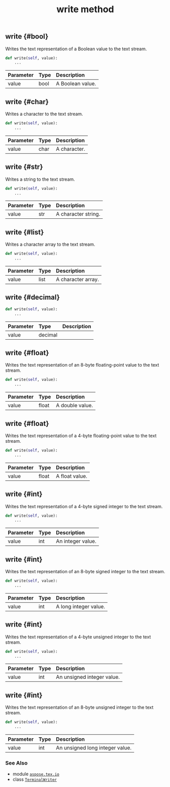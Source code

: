 ﻿---
title: write method
second_title: Aspose.TeX for Python via .NET API References
description: 
type: docs
weight: 40
url: /python-net/aspose.tex.io/terminalwriter/write/
is_root: false
---

## write {#bool}

Writes the text representation of a Boolean value to the text stream.



```python
def write(self, value):
    ...
```


| Parameter | Type | Description |
| :- | :- | :- |
| value | bool | A Boolean value. |


## write {#char}

Writes a character to the text stream.



```python
def write(self, value):
    ...
```


| Parameter | Type | Description |
| :- | :- | :- |
| value | char | A character. |


## write {#str}

Writes a string to the text stream.



```python
def write(self, value):
    ...
```


| Parameter | Type | Description |
| :- | :- | :- |
| value | str | A character string. |


## write {#list}

Writes a character array to the text stream.



```python
def write(self, value):
    ...
```


| Parameter | Type | Description |
| :- | :- | :- |
| value | list | A character array. |


## write {#decimal}





```python
def write(self, value):
    ...
```


| Parameter | Type | Description |
| :- | :- | :- |
| value | decimal |  |


## write {#float}

Writes the text representation of an 8-byte floating-point value to the text stream.



```python
def write(self, value):
    ...
```


| Parameter | Type | Description |
| :- | :- | :- |
| value | float | A double value. |


## write {#float}

Writes the text representation of a 4-byte floating-point value to the text stream.



```python
def write(self, value):
    ...
```


| Parameter | Type | Description |
| :- | :- | :- |
| value | float | A float value. |


## write {#int}

Writes the text representation of a 4-byte signed integer to the text stream.



```python
def write(self, value):
    ...
```


| Parameter | Type | Description |
| :- | :- | :- |
| value | int | An integer value. |


## write {#int}

Writes the text representation of an 8-byte signed integer to the text stream.



```python
def write(self, value):
    ...
```


| Parameter | Type | Description |
| :- | :- | :- |
| value | int | A long integer value. |


## write {#int}

Writes the text representation of a 4-byte unsigned integer to the text stream.



```python
def write(self, value):
    ...
```


| Parameter | Type | Description |
| :- | :- | :- |
| value | int | An unsigned integer value. |


## write {#int}

Writes the text representation of an 8-byte unsigned integer to the text stream.



```python
def write(self, value):
    ...
```


| Parameter | Type | Description |
| :- | :- | :- |
| value | int | An unsigned long integer value. |



### See Also
* module [`aspose.tex.io`](../../)
* class [`TerminalWriter`](/tex/python-net/aspose.tex.io/terminalwriter)
